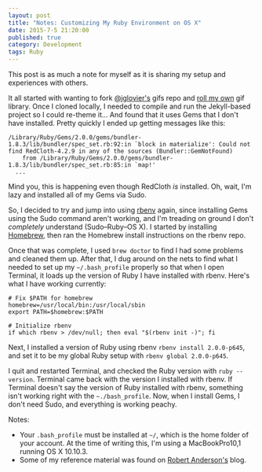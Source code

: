 ```yaml
---
layout: post
title: "Notes: Customizing My Ruby Environment on OS X"
date: 2015-7-5 21:20:00
published: true
category: Development
tags: Ruby
---
```


This post is as much a note for myself as it is sharing my setup and experiences with others.

It all started with wanting to fork [@jglovier's](https://github.com/jglovier/gifs) gifs repo and [roll my own](http://gifs.paulvantuyl.com) gif library. Once I cloned locally, I needed to compile and run the Jekyll-based project so I could re-theme it... And found that it uses Gems that I don't have installed. Pretty quickly I ended up getting messages like this:

```
/Library/Ruby/Gems/2.0.0/gems/bundler-1.8.3/lib/bundler/spec_set.rb:92:in `block in materialize': Could not find RedCloth-4.2.9 in any of the sources (Bundler::GemNotFound)
	from /Library/Ruby/Gems/2.0.0/gems/bundler-1.8.3/lib/bundler/spec_set.rb:85:in `map!'
  ...
```

Mind you, this is happening even though RedCloth *is* installed. Oh, wait, I'm lazy and installed all of my Gems via Sudo.

So, I decided to try and jump into using [rbenv](https://github.com/sstephenson/rbenv) again, since installing Gems using the Sudo command aren't working, and I'm treading on ground I don't *completely* understand (Sudo–Ruby–OS X). I started by installing [Homebrew](https://github.com/Homebrew/homebrew), then ran the Homebrew install instructions on the rbenv repo.

Once that was complete, I used `brew doctor` to find I had some problems and cleaned them up. After that, I dug around on the nets to find what I needed to set up my `~/.bash_profile` properly so that when I open Terminal, it loads up the version of Ruby I have installed with rbenv. Here's what I have working currently:

```
# Fix $PATH for homebrew
homebrew=/usr/local/bin:/usr/local/sbin
export PATH=$homebrew:$PATH

# Initialize rbenv
if which rbenv > /dev/null; then eval "$(rbenv init -)"; fi
```

Next, I installed a version of Ruby using rbenv `rbenv install 2.0.0-p645`, and set it to be my global Ruby setup with `rbenv global 2.0.0-p645`.

I quit and restarted Terminal, and checked the Ruby version with `ruby --version`. Terminal came back with the version I installed with rbenv. If Terminal doesn't say the version of Ruby installed with rbenv, something isn't working right with the `~./bash_profile`. Now, when I install Gems, I don't need Sudo, and everything is working peachy.

Notes:

- Your `.bash_profile` must be installed at `~/`, which is the home folder of your account. At the time of writing this, I'm using a MacBookPro10,1 running OS X 10.10.3.
- Some of my reference material was found on [Robert Anderson's](http://blog.zerosharp.com/installing-ruby-with-homebrew-and-rbenv-on-mac-os-x-mountain-lion/) blog.
